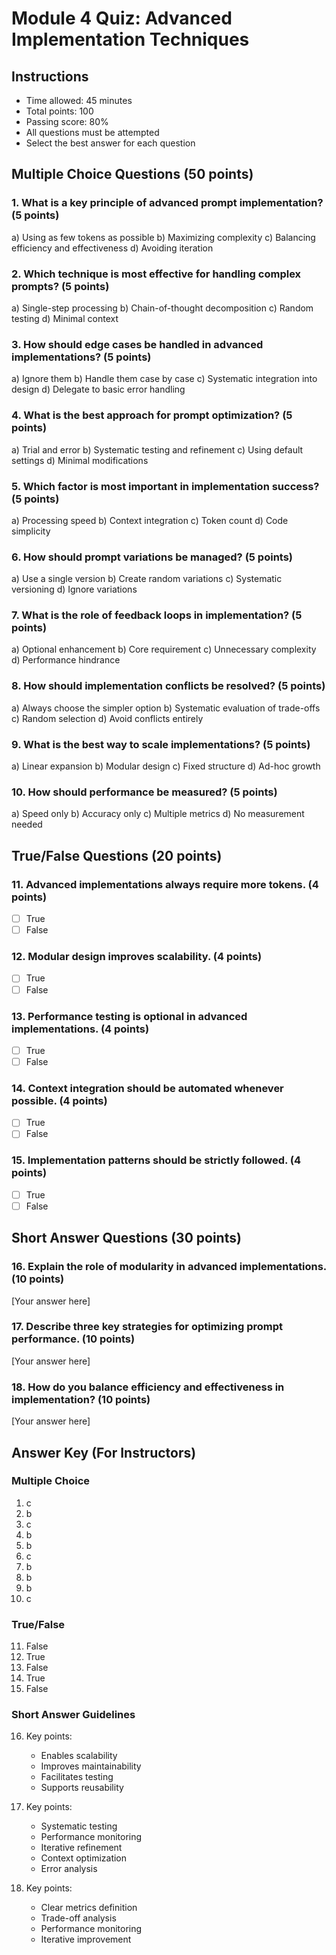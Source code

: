 # Module 4 Quiz: Advanced Implementation Techniques

## Instructions
- Time allowed: 45 minutes
- Total points: 100
- Passing score: 80%
- All questions must be attempted
- Select the best answer for each question

## Multiple Choice Questions (50 points)

### 1. What is a key principle of advanced prompt implementation? (5 points)
a) Using as few tokens as possible
b) Maximizing complexity
c) Balancing efficiency and effectiveness
d) Avoiding iteration

### 2. Which technique is most effective for handling complex prompts? (5 points)
a) Single-step processing
b) Chain-of-thought decomposition
c) Random testing
d) Minimal context

### 3. How should edge cases be handled in advanced implementations? (5 points)
a) Ignore them
b) Handle them case by case
c) Systematic integration into design
d) Delegate to basic error handling

### 4. What is the best approach for prompt optimization? (5 points)
a) Trial and error
b) Systematic testing and refinement
c) Using default settings
d) Minimal modifications

### 5. Which factor is most important in implementation success? (5 points)
a) Processing speed
b) Context integration
c) Token count
d) Code simplicity

### 6. How should prompt variations be managed? (5 points)
a) Use a single version
b) Create random variations
c) Systematic versioning
d) Ignore variations

### 7. What is the role of feedback loops in implementation? (5 points)
a) Optional enhancement
b) Core requirement
c) Unnecessary complexity
d) Performance hindrance

### 8. How should implementation conflicts be resolved? (5 points)
a) Always choose the simpler option
b) Systematic evaluation of trade-offs
c) Random selection
d) Avoid conflicts entirely

### 9. What is the best way to scale implementations? (5 points)
a) Linear expansion
b) Modular design
c) Fixed structure
d) Ad-hoc growth

### 10. How should performance be measured? (5 points)
a) Speed only
b) Accuracy only
c) Multiple metrics
d) No measurement needed

## True/False Questions (20 points)

### 11. Advanced implementations always require more tokens. (4 points)
- [ ] True
- [ ] False

### 12. Modular design improves scalability. (4 points)
- [ ] True
- [ ] False

### 13. Performance testing is optional in advanced implementations. (4 points)
- [ ] True
- [ ] False

### 14. Context integration should be automated whenever possible. (4 points)
- [ ] True
- [ ] False

### 15. Implementation patterns should be strictly followed. (4 points)
- [ ] True
- [ ] False

## Short Answer Questions (30 points)

### 16. Explain the role of modularity in advanced implementations. (10 points)
[Your answer here]

### 17. Describe three key strategies for optimizing prompt performance. (10 points)
[Your answer here]

### 18. How do you balance efficiency and effectiveness in implementation? (10 points)
[Your answer here]

## Answer Key (For Instructors)

### Multiple Choice
1. c
2. b
3. c
4. b
5. b
6. c
7. b
8. b
9. b
10. c

### True/False
11. False
12. True
13. False
14. True
15. False

### Short Answer Guidelines
16. Key points:
    - Enables scalability
    - Improves maintainability
    - Facilitates testing
    - Supports reusability

17. Key points:
    - Systematic testing
    - Performance monitoring
    - Iterative refinement
    - Context optimization
    - Error analysis

18. Key points:
    - Clear metrics definition
    - Trade-off analysis
    - Performance monitoring
    - Iterative improvement 